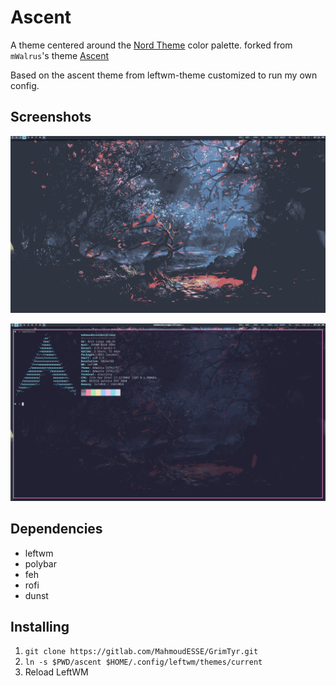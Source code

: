 # Ascent

A theme centered around the [Nord Theme](https://nordtheme.com) color palette.
forked from `mWalrus`'s theme [Ascent](https://gitlab.com/mWalrus/ascent)

Based on the ascent theme from leftwm-theme customized to run my own config.

## Screenshots

![Polybar, wallpaper](./screenshots/desktop.png)

![Terminal, wallpaper](./screenshots/terminal.png)

## Dependencies

- leftwm
- polybar
- feh
- rofi
- dunst

## Installing

1. `git clone https://gitlab.com/MahmoudESSE/GrimTyr.git`
2. `ln -s $PWD/ascent $HOME/.config/leftwm/themes/current`
3. Reload LeftWM
